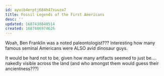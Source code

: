 ```yaml
---
id: ayuib4erptj684h47xuuza7
title: Fossil Legends of the First Americans
desc: ''
updated: 1687438840514
created: 1687406974626
---
```



Woah, Ben Franklin was a noted paleontologist??? Interesting how many famous seminal Americans were ALSO avid dinosaur guys.

It would be hard not to be, given how many artifacts seemed to just be.... nakedly visible across the land (and who amongst them would guess their ancientness???)
